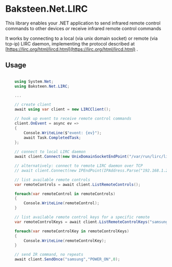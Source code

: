 # Baksteen.Net.LIRC
This library enables your .NET application to send infrared remote control commands to other devices _or_ receive infrared remote control commands

It works by connecting to a local (via unix domain socket) or remote (via tcp-ip) LIRC daemon, implementing the protocol described at [https://lirc.org/html/lircd.html](https://lirc.org/html/lircd.html) .

## Usage

```csharp

    using System.Net;
    using Baksteen.Net.LIRC;

    ...

    // create client
    await using var client = new LIRCClient();

    // hook up event to receive remote control commands
    client.OnEvent = async ev =>
    {
        Console.WriteLine($"event: {ev}");
        await Task.CompletedTask;
    };
    
    // connect to local LIRC daemon 
    await client.Connect(new UnixDomainSocketEndPoint("/var/run/lirc/lircd"));

    // alternatively: connect to remote LIRC daemon over TCP
    // await client.Connect(new IPEndPoint(IPAddress.Parse("192.168.1.220"), 8765));

    // list available remote controls
    var remoteControls = await client.ListRemoteControls();

    foreach(var remoteControl in remoteControls)
    {
        Console.WriteLine(remoteControl);
    }

    // list available remote control keys for a specific remote
    var remoteControlKeys = await client.ListRemoteControlKeys("samsung");

    foreach(var remoteControlKey in remoteControlKeys)
    {
        Console.WriteLine(remoteControlKey);
    }

    // send IR command, no repeats
    await client.SendOnce("samsung","POWER_ON",0);

```